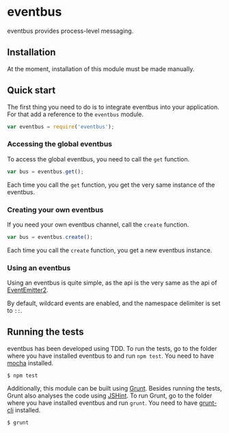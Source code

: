 # eventbus

eventbus provides process-level messaging.

## Installation

At the moment, installation of this module must be made manually.

## Quick start

The first thing you need to do is to integrate eventbus into your application. For that add a reference to the `eventbus` module.

```javascript
var eventbus = require('eventbus');
```

### Accessing the global eventbus

To access the global eventbus, you need to call the `get` function.

```javascript
var bus = eventbus.get();
```

Each time you call the `get` function, you get the very same instance of the eventbus.

### Creating your own eventbus

If you need your own eventbus channel, call the `create` function.

```javascript
var bus = eventbus.create();
```

Each time you call the `create` function, you get a new eventbus instance.

### Using an eventbus

Using an eventbus is quite simple, as the api is the very same as the api of [EventEmitter2](https://github.com/hij1nx/EventEmitter2).

By default, wildcard events are enabled, and the namespace delimiter is set to `::`.

## Running the tests

eventbus has been developed using TDD. To run the tests, go to the folder where you have installed eventbus to and run `npm test`. You need to have [mocha](https://github.com/visionmedia/mocha) installed.

    $ npm test

Additionally, this module can be built using [Grunt](http://gruntjs.com/). Besides running the tests, Grunt also analyses the code using [JSHint](http://www.jshint.com/). To run Grunt, go to the folder where you have installed eventbus and run `grunt`. You need to have [grunt-cli](https://github.com/gruntjs/grunt-cli) installed.

    $ grunt
